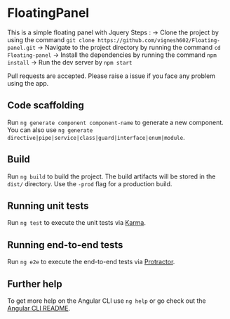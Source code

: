 # FloatingPanel

This is a simple floating panel with Jquery
Steps :
-> Clone the project by using the command `git clone https://github.com/vignesh602/Floating-panel.git`
-> Navigate to the project directory by running the command `cd Floating-panel`
-> Install the dependencies by running the command `npm install`
-> Run the dev server by `npm start`

Pull requests are accepted. Please raise a issue if you face any problem using the app. 

## Code scaffolding

Run `ng generate component component-name` to generate a new component. You can also use `ng generate directive|pipe|service|class|guard|interface|enum|module`.

## Build

Run `ng build` to build the project. The build artifacts will be stored in the `dist/` directory. Use the `-prod` flag for a production build.

## Running unit tests

Run `ng test` to execute the unit tests via [Karma](https://karma-runner.github.io).

## Running end-to-end tests

Run `ng e2e` to execute the end-to-end tests via [Protractor](http://www.protractortest.org/).

## Further help

To get more help on the Angular CLI use `ng help` or go check out the [Angular CLI README](https://github.com/angular/angular-cli/blob/master/README.md).

